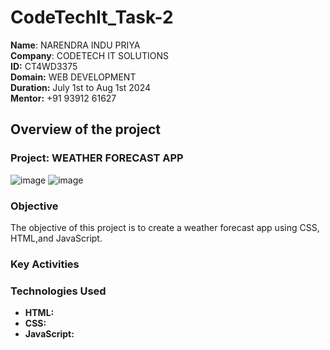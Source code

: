 # CodeTechIt_Task-2
**Name**: NARENDRA INDU PRIYA <br/>
**Company**: CODETECH IT SOLUTIONS <br/>
**ID:** CT4WD3375 <br/>
**Domain:** WEB DEVELOPMENT<br/>
**Duration:** July 1st to Aug 1st 2024<br/>
**Mentor:** +91 93912 61627 <br/>


## Overview of the project

### Project: WEATHER FORECAST APP

![image](https://github.com/indu-p19/CodeTechIt_Task-2/assets/175217202/de2ac7d7-5272-4823-8aa0-bd5469595afc)
![image](https://github.com/indu-p19/CodeTechIt_Task-2/assets/175217202/40cb20b1-0c71-45f3-8024-9d9f5a2760e4)




### Objective
The objective of this project is to create a weather forecast app using CSS, HTML,and JavaScript.

### Key Activities


### Technologies Used
- **HTML:**
- **CSS:**
- **JavaScript:**

